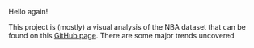 Hello again!

This project is (mostly) a visual analysis of the NBA dataset that can be found on this [GitHub page](https://github.com/DomSamangy/NBA_Shots_04_22). There are some major trends uncovered 
